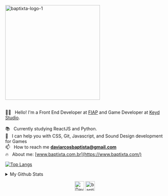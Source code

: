 <p align="left">
   <img src="https://i.ibb.co/P1CGS0x/baptixta-logo-1.png" alt="baptixta-logo-1" border="0" width="300">
   <br><br>
</p>

🤘🏼 &nbsp;	Hello! I'm a Front End Developer at [FIAP](https://www.fiap.com.br/) and Game Developer at [Keyd Studio](https://www.instagram.com/keydstudio/).<br><br>
:books: &nbsp; Currently studying ReactJS and Python.<br>
:rocket: &nbsp; I can help you with CSS, Git, Javascript, and Sound Design development for Games<br>
📫 &nbsp; How to reach me **daviarcosbaptista@gmail.com**<br>
:fire: &nbsp; About me: [www.baptixta.com.br](https://www.baptixta.com/)

[![Top Langs](https://github-readme-stats.vercel.app/api/top-langs/?username=baptixta&layout=compact)](https://github.com/anuraghazra/github-readme-stats)

<details>
  <summary>My Github Stats</summary>
  <br>

  <p align="left">
    <img src="https://github-readme-stats.vercel.app/api?username=baptixta&show_icons=true&theme=react" alt="Davi Baptista's Github Stats" alt="Davi Baptista's Github Status" />
  </p>
</details>

<p align="center">
   <a href="https://linkedin.com/in/davi-baptista" target="blank"><img align="center" src="https://cdn.jsdelivr.net/npm/simple-icons@3.0.1/icons/linkedin.svg" alt="Davi Baptista" height="30" width="30" /></a>
   <a href="https://codepen.io/baptixta" target="blank"><img align="center" src="https://cdn.jsdelivr.net/npm/simple-icons@3.0.1/icons/codepen.svg" alt="baptixta" height="30" width="30" /></a>
</p>

